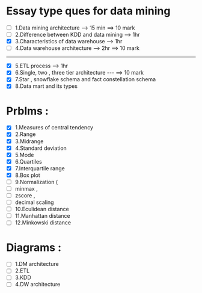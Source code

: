 # Essay type ques for data mining 


- [ ] 1.Data mining architecture --> 15 min ==> 10 mark
- [ ] 2.Difference between KDD and data mining --> 1hr
- [x] 3.Characteristics of data warehouse --> 1hr
- [ ] 4.Data warehouse architecture --> 2hr ==> 10 mark

---

- [x] 5.ETL process --> 1hr  
- [x] 6.Single, two , three tier architecture  ---    ==> 10 mark
- [x] 7.Star , snowflake schema and fact constellation schema
- [x] 8.Data mart and its types

# Prblms : 
- [x] 1.Measures of central tendency 
- [x] 2.Range
- [x] 3.Midrange
- [x] 4.Standard deviation
- [x] 5.Mode
- [x] 6.Quartiles
- [x] 7.Interquartile range
- [x] 8.Box plot 
- [ ] 9.Normalization (
- [ ] minmax , 
- [ ] zscore , 
- [ ] decimal scaling
- [ ] 10.Eculidean distance
- [ ] 11.Manhattan distance
- [ ] 12.Minkowski distance

# Diagrams : 
- [ ] 1.DM architecture
- [ ] 2.ETL 
- [ ] 3.KDD
- [ ] 4.DW architecture